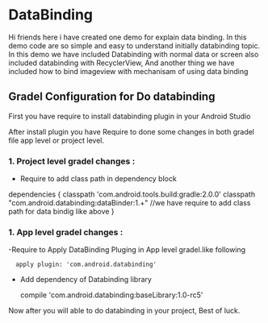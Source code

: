 # DataBinding
Hi friends  here i have created one demo for explain data binding.
In this demo code are so simple and easy  to understand initially  databinding topic.
In this demo we have included Databinding with normal data or screen also included databinding with RecyclerView,
And another thing we have included how to bind imageview with mechanisam of using data binding 


## Gradel Configuration for Do databinding 

First you have require to install databinding plugin in your Android Studio

After install plugin  you have Require to done some changes in both gradel file app level or project level.
### 1. Project level gradel changes :

  - Require to add class path in dependency  block
  
  dependencies {
        classpath 'com.android.tools.build:gradle:2.0.0'
        classpath "com.android.databinding:dataBinder:1.+"
        //we have require to add class path for data bindig like above
    }
  

### 1. App level gradel changes :

  -Require to Apply DataBinding Pluging in App level gradel.like following
  
      apply plugin: 'com.android.databinding'

  - Add dependency  of Databinding library 
  
      compile 'com.android.databinding:baseLibrary:1.0-rc5'

Now after you will able  to do databinding in your project, Best of luck.
  
